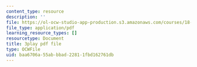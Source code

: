 ```yaml
---
content_type: resource
description: ''
file: https://ol-ocw-studio-app-production.s3.amazonaws.com/courses/18-03sc-differential-equations-fall-2011/baa6706a55abbbad22811fbd162761db_qbyeQum8qTE.pdf
file_type: application/pdf
learning_resource_types: []
resourcetype: Document
title: 3play pdf file
type: OCWFile
uid: baa6706a-55ab-bbad-2281-1fbd162761db
---
```


